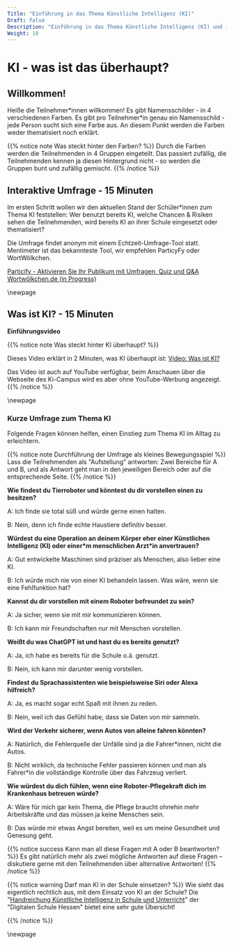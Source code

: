 ```yaml
---
Title: "Einführung in das Thema Künstliche Intelligenz (KI)"
Draft: false
Description: "Einführung in das Thema Künstliche Intelligenz (KI) und interaktive Umfrage.: Kurze Präsentation, Live-Umfrage, Kurzes Video - (Dauer: 30m)"
Weight: 10
---
```



# KI - was ist das überhaupt?

## Willkommen!

Heiße die Teilnehmer*innen willkommen!
Es gibt Namensschilder - in 4 verschiedenen Farben. Es gibt pro Teilnehmer\*in genau ein Namensschild - jede Person sucht sich eine Farbe aus. An diesem Punkt werden die Farben weder thematisiert noch erklärt.

{{% notice note Was steckt hinter den Farben? %}}
Durch die Farben werden die Teilnehmenden in 4 Gruppen eingeteilt. Das passiert zufällig, die Teilnehmenden kennen ja diesen Hintergrund nicht - so werden die Gruppen bunt und zufällig gemischt.
{{% /notice %}}


## Interaktive Umfrage - 15 Minuten

Im ersten Schritt wollen wir den aktuellen Stand der Schüler*innen zum Thema KI feststellen: Wer benutzt bereits KI, welche Chancen & Risiken sehen die Teilnehmenden, wird bereits KI an ihrer Schule eingesetzt oder thematisiert?

Die Umfrage findet anonym mit einem Echtzeit-Umfrage-Tool statt. Mentimeter ist das bekannteste Tool, wir empfehlen ParticyFy oder WortWölkchen.

[Particify - Aktivieren Sie Ihr Publikum mit Umfragen, Quiz und Q&A](https://particify.de/)
[Wortwölkchen.de (in Progress)](https://wortwoelkchen.de/)

\newpage

## Was ist KI? - 15 Minuten

**Einführungsvideo**


{{% notice note Was steckt hinter KI überhaupt? %}}

Dieses Video erklärt in 2 Minuten, was KI überhaupt ist:
[Video: Was ist KI?](https://ki-campus.org/videos/wasistki)

Das Video ist auch auf YouTube verfügbar, beim Anschauen über die Webseite des Ki-Campus wird es aber ohne YouTube-Werbung angezeigt.
{{% /notice %}}

\newpage

### Kurze Umfrage zum Thema KI


Folgende Fragen können helfen, einen Einstieg zum Thema KI im Alltag zu erleichtern.

{{% notice note Durchführung der Umfrage als kleines Bewegungsspiel %}}
Lass die Teilnehmenden als "Aufstellung" antworten: Zwei Bereiche für A und B, und als Antwort geht man in den jeweiligen Bereich oder auf die entsprechende Seite.
{{% /notice %}}





**Wie findest du Tierroboter und könntest du dir vorstellen einen zu besitzen?**

A: Ich finde sie total süß und würde gerne einen halten.

B: Nein, denn ich finde echte Haustiere definitiv besser.

**Würdest du eine Operation an deinem Körper eher einer Künstlichen Intelligenz (KI) oder einer\*m menschlichen Arzt\*in anvertrauen?**

A: Gut entwickelte Maschinen sind präziser als Menschen, also lieber eine KI.

B: Ich würde mich nie von einer KI behandeln lassen. Was wäre, wenn sie eine Fehlfunktion hat?

**Kannst du dir vorstellen mit einem Roboter befreundet zu sein?**

A: Ja sicher, wenn sie mit mir kommunizieren können.

B: Ich kann mir Freundschaften nur mit Menschen vorstellen.

**Weißt du was ChatGPT ist und hast du es bereits genutzt?**

A: Ja, ich habe es bereits für die Schule o.ä. genutzt.

B: Nein, ich kann mir darunter wenig vorstellen.

**Findest du Sprachassistenten wie beispielsweise Siri oder Alexa hilfreich?**

A: Ja, es macht sogar echt Spaß mit ihnen zu reden.

B: Nein, weil ich das Gefühl habe, dass sie Daten von mir sammeln.

**Wird der Verkehr sicherer, wenn Autos von alleine fahren könnten?**

A: Natürlich, die Fehlerquelle der Unfälle sind ja die Fahrer*innen, nicht die Autos.

B: Nicht wirklich, da technische Fehler passieren können und man als Fahrer*in die vollständige Kontrolle über das Fahrzeug verliert.

**Wie würdest du dich fühlen, wenn eine Roboter-Pflegekraft dich im Krankenhaus betreuen würde?**

A: Wäre für mich gar kein Thema, die Pflege braucht ohnehin mehr Arbeitskräfte und das müssen ja keine Menschen sein.

B: Das würde mir etwas Angst bereiten, weil es um meine Gesundheit und Genesung geht.



{{% notice success Kann man all diese Fragen mit A oder B beantworten? %}}
Es gibt natürlich mehr als zwei mögliche Antworten auf diese Fragen – diskutiere gerne mit den Teilnehmenden über alternative Antworten!
{{% /notice %}}




{{% notice warning Darf man KI in der Schule einsetzen? %}}
Wie sieht das eigentlich rechtlich aus, mit dem Einsatz von KI an der Schule?
Die "[Handreichung Künstliche Intelligenz in Schule und Unterricht](https://digitale-schule.hessen.de/unterricht-und-paedagogik/handreichung-kuenstliche-intelligenz-ki-in-schule-und-unterricht)" der "Digitalen Schule Hessen" bietet eine sehr gute Übersicht!

{{% /notice %}}

\newpage
